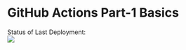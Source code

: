 # GitHub Actions Part-1 Basics

Status of Last Deployment:<br>
<img src="https://github.com/b1aleksey/github-actions-part-1-basics/workflows/My-GitHubActions-Basics/badge.svg?branch=main"><br>
